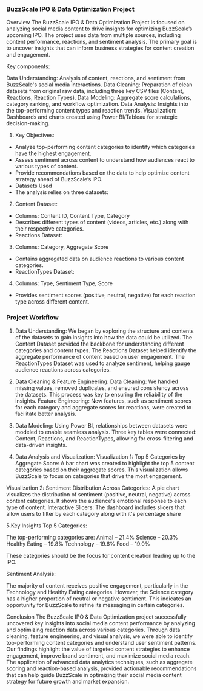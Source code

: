 ### BuzzScale IPO & Data Optimization Project

Overview
The BuzzScale IPO & Data Optimization Project is focused on analyzing social media content to drive insights for optimizing BuzzScale’s upcoming IPO. The project uses data from multiple sources, including content performance, reactions, and sentiment analysis. The primary goal is to uncover insights that can inform business strategies for content creation and engagement.

Key components:

Data Understanding: Analysis of content, reactions, and sentiment from BuzzScale's social media interactions.
Data Cleaning: Preparation of clean datasets from original raw data, including three key CSV files (Content, Reactions, Reaction Types).
Data Modeling: Aggregate score calculations, category ranking, and workflow optimization.
Data Analysis: Insights into the top-performing content types and reaction trends.
Visualization: Dashboards and charts created using Power BI/Tableau for strategic decision-making.

1. Key Objectives:

- Analyze top-performing content categories to identify which categories have the highest engagement.
- Assess sentiment across content to understand how audiences react to various types of content.
- Provide recommendations based on the data to help optimize content strategy ahead of BuzzScale’s IPO.
- Datasets Used
- The analysis relies on three datasets:

2. Content Dataset:

- Columns: Content ID, Content Type, Category
- Describes different types of content (videos, articles, etc.) along with their respective categories.
- Reactions Dataset:

3. Columns: Category, Aggregate Score

- Contains aggregated data on audience reactions to various content categories.
- ReactionTypes Dataset:

4. Columns: Type, Sentiment Type, Score

- Provides sentiment scores (positive, neutral, negative) for each reaction type across different content.

### Project Workflow

1. Data Understanding:
We began by exploring the structure and contents of the datasets to gain insights into how the data could be utilized.
The Content Dataset provided the backbone for understanding different categories and content types.
The Reactions Dataset helped identify the aggregate performance of content based on user engagement.
The ReactionTypes Dataset was used to analyze sentiment, helping gauge audience reactions across categories.

2. Data Cleaning & Feature Engineering:
Data Cleaning: We handled missing values, removed duplicates, and ensured consistency across the datasets. This process was key to ensuring the reliability of the insights.
Feature Engineering: New features, such as sentiment scores for each category and aggregate scores for reactions, were created to facilitate better analysis.

3. Data Modeling:
Using Power BI, relationships between datasets were modeled to enable seamless analysis.
Three key tables were connected: Content, Reactions, and ReactionTypes, allowing for cross-filtering and data-driven insights.

4. Data Analysis and Visualization:
Visualization 1: Top 5 Categories by Aggregate Score:
A bar chart was created to highlight the top 5 content categories based on their aggregate scores. This visualization allows BuzzScale to focus on categories that drive the most engagement.

Visualization 2: Sentiment Distribution Across Categories:
A pie chart visualizes the distribution of sentiment (positive, neutral, negative) across content categories. It shows the audience's emotional response to each type of content.
Interactive Slicers: The dashboard includes slicers that allow users to filter by each category along with it's percentage share

5.Key Insights
Top 5 Categories:

The top-performing categories are:
Animal – 21.4%
Science – 20.3%
Healthy Eating – 19.8%
Technology – 19.6%
Food – 19.0%

These categories should be the focus for content creation leading up to the IPO.

Sentiment Analysis:

The majority of content receives positive engagement, particularly in the Technology and Healthy Eating categories. However, the Science category has a higher proportion of neutral or negative sentiment.
This indicates an opportunity for BuzzScale to refine its messaging in certain categories.

Conclusion
The BuzzScale IPO & Data Optimization project successfully uncovered key insights into social media content performance by analyzing and optimizing reaction data across various categories. Through data cleaning, feature engineering, and visual analysis, we were able to identify top-performing content categories and understand user sentiment patterns. Our findings highlight the value of targeted content strategies to enhance engagement, improve brand sentiment, and maximize social media reach. The application of advanced data analytics techniques, such as aggregate scoring and reaction-based analysis, provided actionable recommendations that can help guide BuzzScale in optimizing their social media content strategy for future growth and market expansion.
